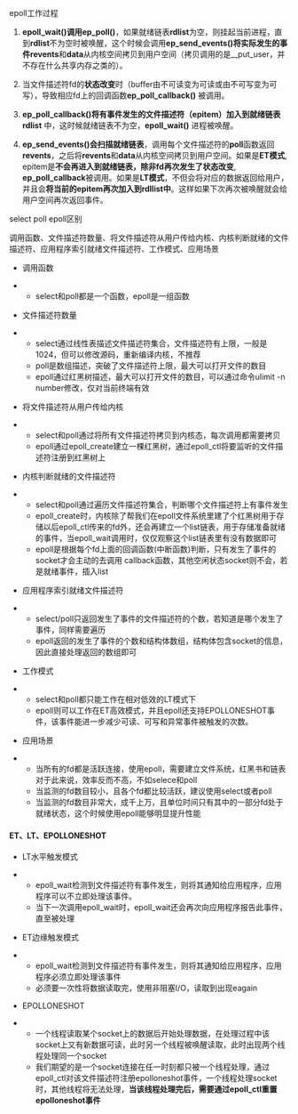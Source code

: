 epoll工作过程

1. **epoll_wait()调用ep_poll()**，如果就绪链表**rdlist**为空，则挂起当前进程，直到**rdlist**不为空时被唤醒，这个时候会调用**ep_send_events()将实际发生的事件revents**和**data**从内核空间拷贝到用户空间（拷贝调用的是__put_user，并不存在什么共享内存之类的）。

2. 当文件描述符fd的**状态改变**时（buffer由不可读变为可读或由不可写变为可写），导致相应fd上的回调函数**ep_poll_callback()** 被调用。

3. **ep_poll_callback()将有事件发生的文件描述符（epitem）加入到就绪链表rdlist** 中，这时候就绪链表不为空，**epoll_wait()** 进程被唤醒。

4. **ep_send_events()会扫描就绪链表**，调用每个文件描述符的**poll**函数返回**revents**，之后将**revents**和**data**从内核空间拷贝到用户空间。如果是**ET模式**, epitem是**不会再进入到就绪链表，除非fd再次发生了状态改变**, **ep_poll_callback**被调用。如果是**LT模式**，不但会将对应的数据返回给用户，并且会**将当前的epitem再次加入到rdllist中**。这样如果下次再次被唤醒就会给用户空间再次返回事件。

select poll epoll区别

调用函数、文件描述符数量、将文件描述符从用户传给内核、内核判断就绪的文件描述符、应用程序索引就绪文件描述符、工作模式、应用场景

- 调用函数

- - select和poll都是一个函数，epoll是一组函数

- 文件描述符数量

- - select通过线性表描述文件描述符集合，文件描述符有上限，一般是1024，但可以修改源码，重新编译内核，不推荐
  - poll是数组描述，突破了文件描述符上限，最大可以打开文件的数目
  - epoll通过红黑树描述，最大可以打开文件的数目，可以通过命令ulimit -n number修改，仅对当前终端有效

- 将文件描述符从用户传给内核

- - select和poll通过将所有文件描述符拷贝到内核态，每次调用都需要拷贝
  - epoll通过epoll_create建立一棵红黑树，通过epoll_ctl将要监听的文件描述符注册到红黑树上

- 内核判断就绪的文件描述符

- - select和poll通过遍历文件描述符集合，判断哪个文件描述符上有事件发生
  - epoll_create时，内核除了帮我们在epoll文件系统里建了个红黑树用于存储以后epoll_ctl传来的fd外，还会再建立一个list链表，用于存储准备就绪的事件，当epoll_wait调用时，仅仅观察这个list链表里有没有数据即可
  - epoll是根据每个fd上面的回调函数(中断函数)判断，只有发生了事件的socket才会主动的去调用 callback函数，其他空闲状态socket则不会，若是就绪事件，插入list

- 应用程序索引就绪文件描述符

- - select/poll只返回发生了事件的文件描述符的个数，若知道是哪个发生了事件，同样需要遍历
  - epoll返回的发生了事件的个数和结构体数组，结构体包含socket的信息，因此直接处理返回的数组即可

- 工作模式

- - select和poll都只能工作在相对低效的LT模式下
  - epoll则可以工作在ET高效模式，并且epoll还支持EPOLLONESHOT事件，该事件能进一步减少可读、可写和异常事件被触发的次数。 

- 应用场景

- - 当所有的fd都是活跃连接，使用epoll，需要建立文件系统，红黑书和链表对于此来说，效率反而不高，不如selece和poll
  - 当监测的fd数目较小，且各个fd都比较活跃，建议使用select或者poll
  - 当监测的fd数目非常大，成千上万，且单位时间只有其中的一部分fd处于就绪状态，这个时候使用epoll能够明显提升性能

#### **ET、LT、EPOLLONESHOT**

- LT水平触发模式

- - epoll_wait检测到文件描述符有事件发生，则将其通知给应用程序，应用程序可以不立即处理该事件。
  - 当下一次调用epoll_wait时，epoll_wait还会再次向应用程序报告此事件，直至被处理

- ET边缘触发模式

- - epoll_wait检测到文件描述符有事件发生，则将其通知给应用程序，应用程序必须立即处理该事件
  - 必须要一次性将数据读取完，使用非阻塞I/O，读取到出现eagain

- EPOLLONESHOT

- - 一个线程读取某个socket上的数据后开始处理数据，在处理过程中该socket上又有新数据可读，此时另一个线程被唤醒读取，此时出现两个线程处理同一个socket
  - 我们期望的是一个socket连接在任一时刻都只被一个线程处理，通过epoll_ctl对该文件描述符注册epolloneshot事件，一个线程处理socket时，其他线程将无法处理，**当该线程处理完后，需要通过epoll_ctl重置epolloneshot事件**